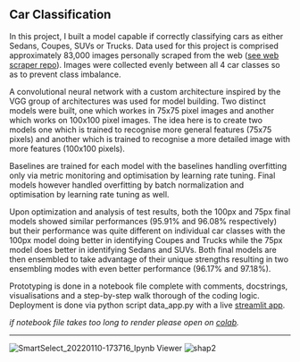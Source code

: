 ##  Car Classification
In this project, I built a model capable if correctly classifying cars as either Sedans, Coupes, SUVs or Trucks. Data used for this project is comprised approximately 83,000 images personally scraped from the web ([see web scraper repo](https://github.com/Oreolorun/Web-Scraping)). Images were collected evenly between all 4 car classes so as to prevent class imbalance.

A convolutional neural network with a custom architecture inspired by the VGG group of architectures was used for model building. Two distinct models were built, one which workes in 75x75 pixel images and another which works on 100x100 pixel images. The idea here is to create two models one which is trained to recognise more general features (75x75 pixels) and another which is trained to recognise a more detailed image with more features (100x100 pixels).

Baselines are trained for each model with the baselines handling overfitting only via metric monitoring and optimisation by learning rate tuning. Final models however handled overfitting by batch normalization and optimisation by learning rate tuning as well.

Upon optimization and analysis of test results, both the 100px and 75px final models showed similar performances (95.91% and 96.08% respectively) but their performance was quite different on individual car classes with the 100px model doing better in identifying Coupes and Trucks while the 75px model does better in identifying Sedans and SUVs. Both final models are then ensembled to take advantage of their unique strengths resulting in two ensembling modes with even better performance (96.17% and 97.18%).

Prototyping is done in a notebook file complete with comments, docstrings, visualisations and a step-by-step walk thorough of the coding logic. Deployment is done via python script data_app.py with a live [streamlit app](https://share.streamlit.io/oreolorun/image-recognition/main/data_app.py).

*if notebook file takes too long to render please open on [colab](https://colab.research.google.com/github/Oreolorun/Image-Recognition/blob/main/CarTypeImageRegcognition.ipynb).*

---

![SmartSelect_20220110-173716_Ipynb Viewer](https://user-images.githubusercontent.com/92114396/154482513-bdbb7e91-1c1c-41dd-af14-2c608ca60db5.jpg)
![shap2](https://user-images.githubusercontent.com/92114396/154482585-b56fc39f-3000-4fae-b64c-528dabc47296.png)
